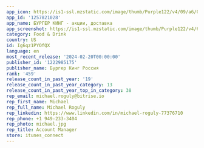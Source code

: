 ```yaml
---
app_icon: https://is1-ssl.mzstatic.com/image/thumb/Purple122/v4/09/a6/0d/09a60dab-febd-7b9a-a3f7-bfe9f2066e2e/AppIcon-0-0-1x_U007emarketing-0-7-0-85-220.png/1024x1024bb.png
app_id: '1257821028'
app_name: БУРГЕР КИНГ - акции, доставка
app_screenshot: https://is1-ssl.mzstatic.com/image/thumb/Purple122/v4/66/09/b1/6609b1c2-a67a-5191-a619-eeea33cf3775/c886d018-0fa7-471c-a8f4-842e7c43ce06_BK-5365_iPhone_6.5_1242x2688px_7.png/1242x2688bb.png
category: Food & Drink
country: US
id: Ig6qz1PYOfQX
language: en
most_recent_release: '2024-02-20T00:00:00'
publisher_id: '1222985175'
publisher_name: Бургер Кинг Россия
rank: '459'
release_count_in_past_year: '19'
release_count_in_past_year_category: 13
release_count_in_past_year_top_in_category: 38
rep_email: michael.roguly@bitrise.io
rep_first_name: Michael
rep_full_name: Michael Roguly
rep_linkedin: https://www.linkedin.com/in/michael-roguly-77376710
rep_phone: +1 949-233-3404
rep_photo: michael.jpg
rep_title: Account Manager
store: itunes_connect
---
```

